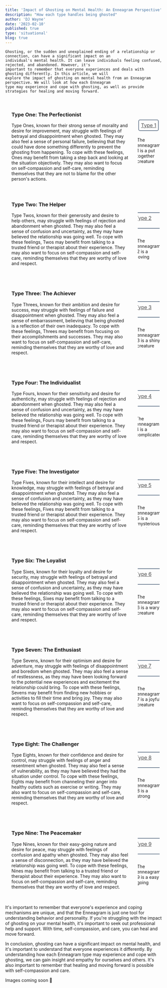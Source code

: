```yaml
---
title: 'Impact of Ghosting on Mental Health: An Enneagram Perspective'
description: "How each type handles being ghosted"
author: 'DJ Wayne'
date: '2023-02-10'
published: true
type: 'situational'
blog: true
---
```


    

    Ghosting, or the sudden and unexplained ending of a relationship or connection, can have a significant impact on an
    individual's mental health. It can leave individuals feeling confused, rejected, and abandoned. However, it's
    important to remember that everyone experiences and deals with ghosting differently. In this article, we will
    explore the impact of ghosting on mental health from an Enneagram perspective. We will look at how each Enneagram
    type may experience and cope with ghosting, as well as provide strategies for healing and moving forward.

<section class="section-main">

  <section class="section-content">
  <h3>Type One: The Perfectionist</h3>
   Type Ones, known for their strong sense of morality and desire for improvement, may struggle
   with feelings of betrayal and disappointment when ghosted. They may also feel a sense of
   personal failure, believing that they could have done something differently to prevent the
   ghosting from happening. To cope with these feelings, Ones may benefit from taking a step back
   and looking at the situation objectively. They may also want to focus on self-compassion and
   self-care, reminding themselves that they are not to blame for the other person's actions.
  </section>

<!-- <hr class="border"/>  -->
  <aside class="section-meta">
  
   <a href="/blog/enneagram/1" class="a-type">Type 1</a>
   <p>The enneagram 1 is a put together creature</p>

  </aside>
 </section>

 <section class="section-main">
  <section class="section-content">
   <h3>Type Two: The Helper</h3>

   Type Twos, known for their generosity and desire to help others, may struggle with feelings of
   rejection and abandonment when ghosted. They may also feel a sense of confusion and
   uncertainty, as they may have believed the relationship was going well. To cope with these
   feelings, Twos may benefit from talking to a trusted friend or therapist about their
   experience. They may also want to focus on self-compassion and self-care, reminding themselves
   that they are worthy of love and respect.
  </section>

  <aside class="section-meta">
   <a href="/blog/enneagram/2" class="a-type">Type 2</a>
   <p>The enneagram 2 is a loving creature</p>
  </aside>
 </section>

 <section class="section-main">
  <section class="section-content">
   <h3>Type Three: The Achiever</h3>

   Type Threes, known for their ambition and desire for success, may struggle with feelings of
   failure and disappointment when ghosted. They may also feel a sense of embarrassment,
   believing that being ghosted is a reflection of their own inadequacy. To cope with these
   feelings, Threes may benefit from focusing on their accomplishments and successes. They may
   also want to focus on self-compassion and self-care, reminding themselves that they are worthy
   of love and respect.
  </section>

  <aside class="section-meta">
   <a href="/blog/enneagram/3" class="a-type">Type 3</a>
   <p>The enneagram 3 is a shiny creature</p>
  </aside>
 </section>

 <section class="section-main">
  <section class="section-content">
   <h3>Type Four: The Individualist</h3>

   Type Fours, known for their sensitivity and desire for authenticity, may struggle with
   feelings of rejection and abandonment when ghosted. They may also feel a sense of confusion
   and uncertainty, as they may have believed the relationship was going well. To cope with these
   feelings, Fours may benefit from talking to a trusted friend or therapist about their
   experience. They may also want to focus on self-compassion and self-care, reminding themselves
   that they are worthy of love and respect.
  </section>

  <aside class="section-meta">
   <a href="/blog/enneagram/4" class="a-type">Type 4</a>
   <p>The enneagram 4 is a complicated creature</p>
  </aside>
 </section>

 <section class="section-main">
  <section class="section-content">
   <h3>Type Five: The Investigator</h3>

   Type Fives, known for their intellect and desire for knowledge, may struggle with feelings of
   betrayal and disappointment when ghosted. They may also feel a sense of confusion and
   uncertainty, as they may have believed the relationship was going well. To cope with these
   feelings, Fives may benefit from talking to a trusted friend or therapist about their
   experience. They may also want to focus on self-compassion and self-care, reminding themselves
   that they are worthy of love and respect.
  </section>

  <aside class="section-meta">
   <a href="/blog/enneagram/5" class="a-type">Type 5</a>
   <p>The enneagram 5 is a mysterious creature</p>
  </aside>
 </section>

 <section class="section-main">
  <section class="section-content">
   <h3>Type Six: The Loyalist</h3>

   Type Sixes, known for their loyalty and desire for security, may struggle with feelings of
   betrayal and disappointment when ghosted. They may also feel a sense of confusion and
   uncertainty, as they may have believed the relationship was going well. To cope with these
   feelings, Sixes may benefit from talking to a trusted friend or therapist about their
   experience. They may also want to focus on self-compassion and self-care, reminding themselves
   that they are worthy of love and respect.
  </section>

  <aside class="section-meta">
   <a href="/blog/enneagram/6" class="a-type">Type 6</a>
   <p>The enneagram 6 is a wary creature</p>
  </aside>
 </section>

 <section class="section-main">
  <section class="section-content">
   <h3>Type Seven: The Enthusiast</h3>

   Type Sevens, known for their optimism and desire for adventure, may struggle with feelings of
   disappointment and boredom when ghosted. They may also feel a sense of restlessness, as they
   may have been looking forward to the potential new experiences and excitement the relationship
   could bring. To cope with these feelings, Sevens may benefit from finding new hobbies or
   activities to fill their time and bring joy. They may also want to focus on self-compassion
   and self-care, reminding themselves that they are worthy of love and respect.
  </section>

  <aside class="section-meta">
   <a href="/blog/enneagram/7" class="a-type">Type 7</a>
   <p>The enneagram 7 is a joyful creature</p>
  </aside>
 </section>

 <section class="section-main">
  <section class="section-content">
   <h3>Type Eight: The Challenger</h3>

   Type Eights, known for their confidence and desire for control, may struggle with feelings of
   anger and resentment when ghosted. They may also feel a sense of vulnerability, as they may
   have believed they had the situation under control. To cope with these feelings, Eights may
   benefit from channeling their anger into healthy outlets such as exercise or writing. They may
   also want to focus on self-compassion and self-care, reminding themselves that they are worthy
   of love and respect.
  </section>

  <aside class="section-meta">
   <a href="/blog/enneagram/8" class="a-type">Type 8</a>
   <p>The enneagram 8 is a strong creature</p>
  </aside>
 </section>

 <section class="section-main">
  <section class="section-content">
   <h3>Type Nine: The Peacemaker</h3>

   Type Nines, known for their easy-going nature and desire for peace, may struggle with feelings
   of confusion and apathy when ghosted. They may also feel a sense of disconnection, as they may
   have believed the relationship was going well. To cope with these feelings, Nines may benefit
   from talking to a trusted friend or therapist about their experience. They may also want to
   focus on self-compassion and self-care, reminding themselves that they are worthy of love and
   respect.
  </section>

  <aside class="section-meta">
   <a href="/blog/enneagram/9" class="a-type">Type 9</a>
   <p>The enneagram 9 is a easy going creature</p>
  </aside>
 </section>

It's important to remember that everyone's experience and coping mechanisms are unique, and that the Enneagram is just
one tool for understanding behavior and personality. If you're struggling with the impact of ghosting on your mental
health, it's important to seek out professional help and support. With time, self-compassion, and care, you can heal and
move forward.

In conclusion, ghosting can have a significant impact on mental health, and it's important to understand that everyone
experiences it differently. By understanding how each Enneagram type may experience and cope with ghosting, we can gain
insight and empathy for ourselves and others. It's also important to remember that healing and moving forward is
possible with self-compassion and care.

<p>Images coming soon 🚧</p>

<div>
<script type="application/ld+json">
{
  "@context": "https://schema.org",
  "@type": "BlogPosting",
  "mainEntityOfPage": {
    "@type": "WebPage",
    "@id": "https://9takes.com/blog/enneagram/ghosting-the-types"
  },
  "headline": "Ghosting and the Enneagram: How Each Type Responds",
  
  "datePublished": "2023-02-17T00:00:00-07:00",
  "dateModified": "2023-03-01T00:00:00-07:00",
  "author": {
    "@type": "Person",
    "name": "DJ Wayne"
  },
  "publisher": {
    "@type": "Organization",
    "name": "9Takes",
    "logo": {
      "@type": "ImageObject",
      "url": "https://9takes.com/enneagram.svg"
    }
  },
  "description": "Find out how each Enneagram type responds to ghosting, and what it can reveal about their personalities.",
  "articleBody": "Ghosting is a term used to describe the act of suddenly ceasing all communication with someone without any explanation. It's a phenomenon that's become increasingly common in the digital age, and it can be particularly painful for those on the receiving end. In this blog post, we'll explore how each Enneagram type responds to ghosting and what it can reveal about their personalities. From the angry and confrontational to the hurt and withdrawn, we'll take a closer look at the different ways that each type handles being ghosted. Whether you've been ghosted yourself or you're just curious about the Enneagram, this post will provide valuable insights into how each type responds to this modern dating dilemma."
}
</script>

</div>

<style lang="scss">

    @import '../../scss/index.scss';

    .section-main {
        display: flex;
        justify-content: center;
        align-items: center;
    }

    .section-content {
        /*border-right: 4px solid slategrey;*/
        margin: 10px;
        padding: 10px;
        transition: transform .7s ease-in-out;
        flex: 1;
    }

    .section-meta {
        margin: 10px;
        padding: 10px;
        /*transform: rotate(90deg);*/
        /*transition: transform .7s ease-in-out;*/
        transition: all 1s ease-in-out;
        text-overflow: ellipsis;
        /*max-width: 10rem;*/
        max-height: 10rem;
        overflow: hidden;
        transition-timing-function: linear;
        display: flex;
        align-items: center;
        flex-direction: column;
        width: 10%;
    }
    .border {
        border-left: 4px solid slategrey;

    }

    .section-meta:hover {
        /*transform: rotate(360deg);*/
        max-width: 100%;
        /*max-height: 100%;*/
        overflow-y: scroll;
        margin-left: 10px;
        display: flex;
        width: 20%;
        align-items: center;
        flex-direction: column;
        /*transform: scale(1.1);*/
    }

    .section-meta:hover:hover:after {
        overflow-y: scroll;
    }
     .section-meta:hover:after {
        overflow-y: scroll;
    }

    .a-type {
        /*background-color: hsl(222, 15%, 19%);*/
        border: hsl(212, 15%, 48%) 2px solid;
        border-radius: 5px;
        padding: 10px 20px;
        color: #000000B3;
        font-size: 16px;
        margin: 1rem;
        padding: 0.4rem;
        white-space: nowrap;
        min-width: 85px;
        min-height: 35px;
    }

    aside::-webkit-scrollbar {
        width: 4px;
    }

    aside::-webkit-scrollbar-track {
        box-shadow: 0 0 4px slategrey;
    }

    aside::-webkit-scrollbar-thumb {
        background-color: slategrey;
        /*outline: .5px solid slategrey;*/
    }

    @media all and (max-width: 576px) {
        .section-main {
            display: block;
        }

        .section-content {
            /*border-right: 4px solid slategrey;*/
            margin: 10px;
            padding: 10px;
            /*transition: transform .7s ease-in-out;*/
            /*flex: 1;*/
        }

        .section-meta {
            margin: 10px;
            padding: 10px;
            /*transform: rotate(90deg);*/
            /*transition: transform .7s ease-in-out;*/
            transition: all 1s ease-in-out;
            text-overflow: ellipsis;
            /*max-width: 10rem;*/
            max-height: none;
            overflow: hidden;
            transition-timing-function: linear;
            display: flex;

            width: 100%;
            margin-bottom: 2rem;
        }

    }
</style>
